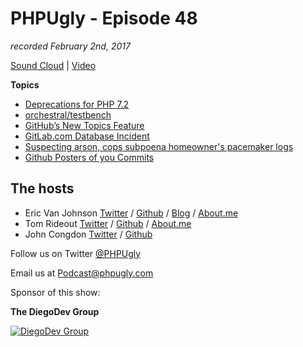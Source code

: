 # PHPUgly - Episode 48
*recorded February 2nd, 2017*

[Sound Cloud](https://soundcloud.com/phpugly/episode48) | 
[Video](https://youtu.be/c-5gBU5dbwE)

**Topics**
* [Deprecations for PHP 7.2](https://laravel-news.com/php-7-2-deprecations)
* [orchestral/testbench](https://github.com/orchestral/testbench)
* [GitHub’s New Topics Feature](https://laravel-news.com/github-topics)
* [GitLab.com Database Incident](https://about.gitlab.com/2017/02/01/gitlab-dot-com-database-incident/)
* [Suspecting arson, cops subpoena homeowner's pacemaker logs](http://boingboing.net/2017/02/01/suspecting-arson-cops-subpoen.html)
* [Github Posters of you Commits](https://commitprint.com/)


## The hosts
* Eric Van Johnson [Twitter](https://twitter.com/shocm) / [Github](https://github.com/ericvanjohnson/) / [Blog](https://www.shocm.com) / [About.me](https://about.me/shocm) 
* Tom Rideout [Twitter](https://twitter.com/realrideout) / [Github](https://github.com/trideout/) / [About.me](https://about.me/thomasrideout)
* John Congdon [Twitter](https://twitter.com/johncongdon) / [Github](https://github.com/johncongdon) 

Follow us on Twitter [@PHPUgly](https://twitter.com/phpugly) 

Email us at [Podcast@phpugly.com](mailto:Podcast@phpugly.com)

Sponsor of this show:

**The DiegoDev Group**

[![DiegoDev Group](https://www.diegodev.com/img/diegodevgroup.png "Logo DiegoDev Group")](https://www.diegodev.com)
